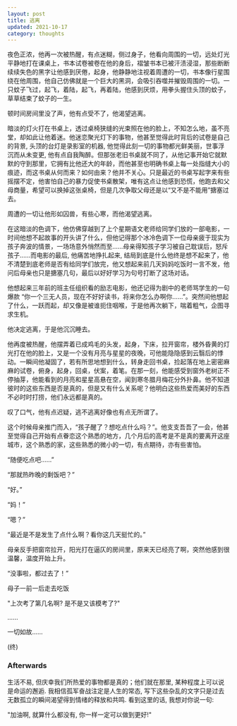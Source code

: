 ```yaml
---
layout: post
title: 逃离
updated: 2021-10-17
category: thoughts
---
```


夜色正浓，他再一次被热醒，有点迷糊，侧过身子，他看向周围的一切，远处灯光平静地打在课桌上，书本试卷被卷在他的身后，褶皱书本已被汗渍浸湿，那些断断续续失色的黑字让他感到厌倦，起身，他静静地注视着周遭的一切，书本像行星围绕在他周围，他自己仿佛就是一个巨大的黑洞，会吸引吞噬并摧毁周围的一切。一只蚊子飞过，起飞，着陆，起飞，再着陆，他感到厌烦，用拳头握住头顶的蚊子，草草结束了蚊子的一生。

<!--more-->

顿时间房间里没了声，他有点受不了，他渴望逃离。

暗淡的灯火打在书桌上，透过桌椅狭缝的光束照在他的脸上，不知怎么地，虽不亮堂，却如此让他着迷。他迷恋聚光灯下的事物，他甚至觉得此时背后的试卷是自己的背景, 头顶的台灯是录影室的机器, 他觉得此刻一切的事物都光鲜美丽，世事浮沉而从未变更, 他有点自我陶醉。但那张老旧书桌就不同了，从他记事开始它就默默的守到那里，它拥有比他还大的年龄，而他甚至也明确书桌上每一处指缝大小的痕迹，而这书桌从何而来？如何由来？他并不关心。只是最近的书桌写起字来有些摇摆不定，他害怕自己的暴力促使书桌散架，唯有这点让他感到恐慌，他跑去和父母商量，希望可以换掉这张桌椅，但是几次争取父母还是以“又不是不能用”搪塞过去。

周遭的一切让他形如囚兽，有些心寒，而他渴望逃离。

在这暗淡的色调下，他仿佛穿越到了上个星期语文老师给同学们放的一部电影，一时间他想不起故事的开头讲了什么，但他记得那个冰冷色调下一位母亲疲于现实为孩子奔波的情景，一场场意外悄然而至……母亲得知孩子学习被自己耽误后，怒斥孩子……而电影的最后, 他痛苦地挣扎起来, 结局到底是什么他终是想不起来了，他不清楚到底老师是否有给同学们放完，他又想起来前几天妈妈吃饭时一言不发，他问后母亲也只是搪塞几句，最后以好好学习为句号打断了这场对话。

他想起来三年前的班主任组织看的励志电影，他还记得为剧中的老师骂学生的一句爆款 “你一个三无人员，现在不好好读书，将来你怎么办啊你……”。突然间他想起了什么，一跃而起，却又像是被谁扼住咽喉，于是他再次躺下，喘着粗气，企图寻求生机。

他决定逃离，于是他沉沉睡去。

他再度被热醒，他摆弄着已成鸡毛的头发，起身，下床，拉开窗帘，楼外昏黄的灯光打在他的脸上，又是一个没有月亮与星星的夜晚，可他能隐隐感到云翳后的悸动。一瞬间他凝固了，若有所思地想到什么，转身走回书桌，捡起落在地上密密麻麻的试卷，俯身，起身，回桌，伏案，着笔。在那一刻，他能感受到窗外老树正不停抽芽，他能看到的月亮和星星高悬在空，闻到寒冬腊月梅花分外扑鼻。他不知道彼时的这些东西是否是真的，但是又有什么关系呢？他明白这些热爱而美好的东西不必时时打捞，他们永远都是真的。

叹了口气，他有点迟疑，逃不逃离好像也有点无所谓了。

这个时候母亲推门而入，“孩子醒了？想吃点什么吗？”。他支支吾吾了一会，他甚至觉得自己开始有点眷恋这个熟悉的地方，几个月后的高考是不是真的要离开这座城市，这个熟悉的家，这些熟悉的微小的一切，有点期待，亦有些害怕。

“随便吃点吧……”

“那就热昨晚的剩饭吧？”

“好。”

“妈！”

“嗯？”

“最近是不是发生了点什么啊？看你这几天挺忙的。”

母亲反手把窗帘拉开，阳光打在逼仄的房间里，原来天已经亮了啊，突然他感到很温馨，温度开始上升。

“没事啦，都过去了！”

母子一前一后走去吃饭

"上次考了第几名啊? 是不是又该模考了?"

......

一切如故……

(终)

### Afterwards

生活不易, 但庆幸我们所热爱的事物都是真的；他们就在那里, 某种程度上可以说是命运的邂逅. 我相信孤军奋战注定是人生的常态, 写下这些杂乱的文字只是过去无数孤立的瞬间渴望得到情绪的释放和共鸣. 看到这里的话, 我想对你说一句:

"加油啊, 就算什么都没有, 你一样一定可以做到更好!"

